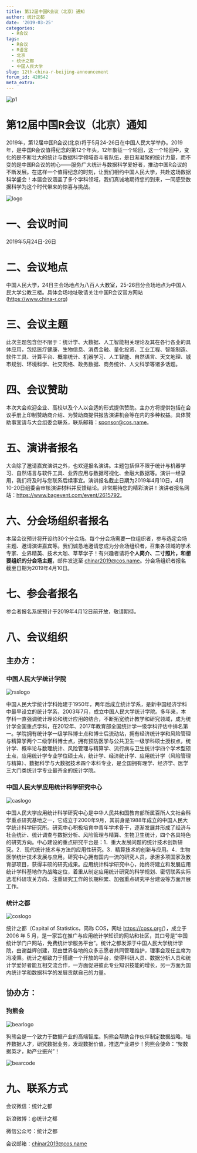 ```yaml
---
title: 第12届中国R会议（北京）通知
author: 统计之都
date: '2019-03-25'
categories:
  - R会议
tags:
  - R会议
  - R语言
  - 北京
  - 统计之都
  - 中国人民大学
slug: 12th-china-r-beijing-announcement
forum_id: 420542
meta_extra: 
---
```


![p1](https://raw.githubusercontent.com/rucwyf/r-bj-images/master/p1.jpg)



# 第12届中国R会议（北京）通知

2019年，第12届中国R会议(北京)将于5月24-26日在中国人民大学举办。2019年，是中国R会议值得纪念的第12个年头，12年象征一个轮回，这一个轮回中，变化的是不断壮大的统计与数据科学领域奋斗者队伍，是日渐凝聚的统计力量，而不变的是中国R会议的初心——服务广大统计与数据科学爱好者，推动中国R会议的不断发展。在这样一个值得纪念的时刻，让我们相约中国人民大学，共赴这场数据科学盛会！本届会议涵盖了多个学科领域，我们真诚地期待您的到来，一同感受数据科学为这个时代带来的惊喜与挑战。

![logo](https://raw.githubusercontent.com/rucwyf/r-bj-images/master/logo.jpg)

# 一、会议时间

2019年5月24日-26日

# 二、会议地点

中国人民大学，24日主会场地点为八百人大教室，25-26日分会场地点为中国人民大学公教三楼。具体会场地址敬请关注中国R会议官方网站(https://www.china-r.org)

# 三、会议主题

此次主题包含但不限于：统计学、大数据、人工智能相关理论及其在各行各业的具体应用，包括医疗健康、生物信息、消费金融、量化投资、工业工程、智能制造、软件工具、计算平台、概率统计、机器学习、人工智能、自然语言、天文地理、城市规划、环境科学、社交网络、政务数据、商务统计、人文科学等诸多话题。

# 四、会议赞助

本次大会欢迎企业、高校以及个人以合适的形式提供赞助。主办方将提供包括在会议手册上印制赞助商介绍、为赞助商提供报告演讲机会等在内的多种权益。具体赞助事宜请与大会组委会联系，联系邮箱：sponsor@cos.name。

# 五、演讲者报名

大会除了邀请嘉宾演讲之外，也欢迎报名演讲。主题包括但不限于统计与机器学习、自然语言与软件工具、业界应用与数据可视化、金融大数据等。演讲一经录用，我们将及时与您联系后续事宜。演讲报名截止日期为2019年4月10日，4月10-20日组委会审核演讲材料并反馈结论。非常期待您的精彩演讲！演讲者报名网站：<https://www.bagevent.com/event/2615792>。

# 六、分会场组织者报名

本届会议预计将开设约30个分会场。每个分会场需要一位组织者，参与选定会场主题、邀请演讲嘉宾等。我们诚恳地邀请您成为分会场组织者，召集各领域的学术专家、业界精英、技术大咖、莘莘学子！有兴趣者请将**个人简介、二寸照片，和想要组织的分会场主题**，邮件发送至 chinar2019@cos.name。分会场组织者报名截至日期为2019年4月10日。

# 七、参会者报名

参会者报名系统预计于2019年4月12日前开放，敬请期待。

# 八、会议组织

## **主办方：**

### **中国人民大学统计学院**

![rsslogo](https://raw.githubusercontent.com/rucwyf/r-bj-images/master/rsslogo.jpg)

中国人民大学统计学科始建于1950年，两年后成立统计学系，是新中国经济学科中最早设立的统计学系，2003年7月，成立中国人民大学统计学院。多年来，本学科一直强调统计理论和统计应用的结合，不断拓宽统计教学和研究领域，成为统计学全国重点学科，在2012年、2017年教育部全国统计学一级学科评估中排名第一。学院拥有统计学一级学科博士点和博士后流动站，拥有经济统计学和风险管理与精算学两个二级学科博士点，拥有预防医学与公共卫生一级学科硕士授权点，统计学、概率论与数理统计、风险管理与精算学、流行病与卫生统计学四个学术型硕士点，应用统计学专业学位硕士点，统计学、经济统计学、应用统计学（风险管理与精算）、数据科学与大数据技术四个本科专业，是全国拥有理学、经济学、医学三大门类统计学专业最齐全的统计学院。

### **中国人民大学应用统计科学研究中心**

![caslogo](https://raw.githubusercontent.com/rucwyf/r-bj-images/master/caslogo.png)

中国人民大学应用统计科学研究中心是中华人民共和国教育部所属百所人文社会科学重点研究基地之一，它成立于2000年9月，其前身是1988年成立的中国人民大学统计科学研究所。研究中心积极培育中青年学术骨干，逐渐发展并形成了经济与社会统计、统计调查与数据分析、风险管理与精算、生物卫生统计，四个各具特色的研究方向。中心建设的重点研究平台是：1．重大发展问题的统计技术创新研究。2．现代统计技术与方法的应用性研究。3．精算技术的创新与应用。4．生物医学统计技术发展与应用。研究中心拥有国内一流的研究人员，承担多项国家及教育部项目，获得丰硕的研究成果。应用统计科学研究中心，始终将建立和发展应用统计学科基地作为战略定位，着重从制定应用统计研究的科学规划、密切联系实际选准科研攻关方向、注重研究工作的长期积累、加强重点研究平台建设等方面开展工作。

### **统计之都**

![coslogo](https://raw.githubusercontent.com/rucwyf/r-bj-images/master/coslogo.png)

统计之都（Capital of Statistics，简称 COS，网址 <https://cosx.org/>），成立于 2006 年 5 月，是一家旨在推广与应用统计学知识的网站和社区，其口号是“中国统计学门户网站，免费统计学服务平台”。统计之都发源于中国人民大学统计学院，由谢益辉创建，现由世界各地的众多志愿者共同管理维护，理事会现任主席为冯凌秉。统计之都致力于搭建一个开放的平台，使得科研人员、数据分析人员和统计学爱好者能互相交流合作，一方面促进彼此专业知识技能的增长，另一方面为国内统计学和数据科学的发展贡献自己的力量。



## **协办方：**

### **狗熊会**

![bearlogo](https://raw.githubusercontent.com/rucwyf/r-bj-images/master/bearlogo.jpg)

狗熊会是一个致力于数据产业的高端智库。狗熊会帮助合作伙伴制定数据战略，培养数据人才，研究数据业务，发现数据价值，推送产业进步！狗熊会使命：“聚数据英才，助产业振兴”！

![bearcode](https://raw.githubusercontent.com/rucwyf/r-bj-images/master/bearcode.jpg)

# 九、联系方式

会议微信：统计之都

新浪微博：@统计之都

微信公众号：统计之都

会议邮箱：chinar2019@cos.name
